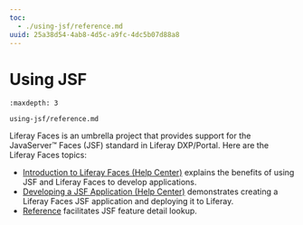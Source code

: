 ```yaml
---
toc:
  - ./using-jsf/reference.md
uuid: 25a38d54-4ab8-4d5c-a9fc-4dc5b07d88a8
---
```

# Using JSF

```{toctree}
:maxdepth: 3

using-jsf/reference.md
```

Liferay Faces is an umbrella project that provides support for the
JavaServer&#8482; Faces (JSF) standard in Liferay DXP/Portal. Here are the Liferay Faces topics:

* [Introduction to Liferay Faces \(Help Center\)](https://help.liferay.com/hc/en-us/articles/360017902792-Introduction-to-Liferay-Faces) explains the benefits of using JSF and Liferay Faces to develop applications.
* [Developing a JSF Application \(Help Center\)](https://help.liferay.com/hc/en-us/articles/360029069451-Developing-a-JSF-Portlet-Application) demonstrates creating a Liferay Faces JSF application and deploying it to Liferay.
* [Reference](./using-jsf/reference.md) facilitates JSF feature detail lookup.
